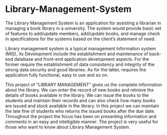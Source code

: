 # Library-Management-System


The Library Management System is an application for assisting a librarian in managing a book library in a university. The system would provide basic set of features to add/update members, add/update books, and manage check in specifications for the systems based on the client’s statement of need.

Library management system is a typical management Information system (MIS), its Development include the establishment and maintenance of back-end database and front-end application development aspects. For the former require the establishment of data consistency and integrity of the strong data security and good libraries. As for the latter, requires the application fully functional, easy to use and so on.

This project of “LIBRARY MANAGEMENT” gives us the complete information about the library. We can enter the record of new books and retrieve the details of books available in the library. We can issue the books to the students and maintain their records and can also check how many books are issued and stock available in the library. In this project we can maintain the late fine of students who returns the issued books after the due date.
Throughout the project the focus has been on presenting information and comments in an easy and intelligible manner. The project is very useful for those who want to know about Library Management System.
